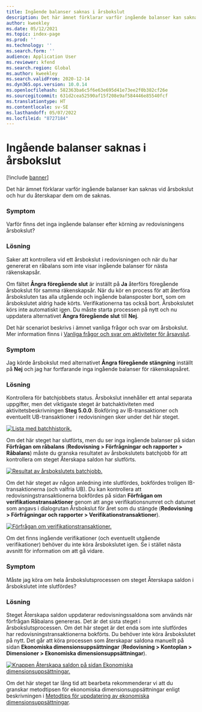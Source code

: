 ```yaml
---
title: Ingående balanser saknas i årsbokslut
description: Det här ämnet förklarar varför ingående balanser kan saknas vid årsbokslut och hur du återskapar dem om de saknas.
author: kweekley
ms.date: 05/12/2021
ms.topic: index-page
ms.prod: ''
ms.technology: ''
ms.search.form: ''
audience: Application User
ms.reviewer: kfend
ms.search.region: Global
ms.author: kweekley
ms.search.validFrom: 2020-12-14
ms.dyn365.ops.version: 10.0.14
ms.openlocfilehash: 582363ba6c5f6e63e695d41e73ee2f0b382cf26e
ms.sourcegitcommit: 631d2cea52590af15f208e9af584446e85540fcf
ms.translationtype: HT
ms.contentlocale: sv-SE
ms.lasthandoff: 05/07/2022
ms.locfileid: "8727184"
---
```

# <a name="year-end-close-missing-opening-balances"></a>Ingående balanser saknas i årsbokslut

[!include [banner](../includes/banner.md)]

Det här ämnet förklarar varför ingående balanser kan saknas vid årsbokslut och hur du återskapar dem om de saknas.

### <a name="symptom"></a>Symptom

Varför finns det inga ingående balanser efter körning av redovisningens årsbokslut? 

### <a name="resolution"></a>Lösning

Saker att kontrollera vid ett årsbokslut i redovisningen och när du har genererat en råbalans som inte visar ingående balanser för nästa räkenskapsår.

Om fältet **Ångra föregående slut** är inställt på **Ja** återförs föregående årsbokslut för samma räkenskapsår. När du kör en process för att återföra årsboksluten tas alla utgående och ingående balansposter bort, som om årsbokslutet aldrig hade körts. Verifikationerna tas också bort. Årsbokslutet körs inte automatiskt igen. Du måste starta processen på nytt och nu uppdatera alternativet **Ångra föregående slut** till **Nej**.

Det här scenariot beskrivs i ämnet vanliga frågor och svar om årsbokslut. Mer information finns i [Vanliga frågor och svar om aktiviteter för årsavslut](faq-year-end-activities.md).

### <a name="symptom"></a>Symptom

Jag körde årsbokslut med alternativet **Ångra föregående stängning** inställt på **Nej** och jag har fortfarande inga ingående balanser för räkenskapsåret.

### <a name="resolution"></a>Lösning

Kontrollera för batchjobbets status. Årsbokslut innehåller ett antal separata uppgifter, men det viktigaste steget är batchaktiviteten med aktivitetsbeskrivningen **Steg 5.0.0**. Bokföring av IB-transaktioner och eventuellt UB-transaktioner i redovisningen sker under det här steget. 

[![Lista med batchhistorik.](./media/yec-mssng-open-blnces-01.png)](./media/yec-mssng-open-blnces-01.png)

Om det här steget har slutförts, men du ser inga ingående balanser på sidan **Förfrågan om råbalans** (**Redovisning > Förfrågningar och rapporter > Råbalans**) måste du granska resultatet av årsbokslutets batchjobb för att kontrollera om steget Återskapa saldon har slutförts.

[![Resultat av årsbokslutets batchjobb.](./media/yec-mssng-open-blnces-02.png)](./media/yec-mssng-open-blnces-02.png)

Om det här steget av någon anledning inte slutfördes, bokfördes troligen IB-transaktionerna (och valfria UB). Du kan kontrollera att redovisningstransaktionerna bokfördes på sidan **Förfrågan om verifikationstransaktioner** genom att ange verifikationsnumret och datumet som angavs i dialogrutan Årsbokslut för året som du stängde (**Redovisning > Förfrågningar och rapporter > Verifikationstransaktioner**).

[![Förfrågan om verifikationstransaktioner.](./media/yec-mssng-open-blnces-03.png)](./media/yec-mssng-open-blnces-03.png)

Om det finns ingående verifikationer (och eventuellt utgående verifikationer) behöver du inte köra årsbokslutet igen. Se i stället nästa avsnitt för information om att gå vidare.

### <a name="symptom"></a>Symptom

Måste jag köra om hela årsbokslutsprocessen om steget Återskapa saldon i årsbokslutet inte slutfördes?

### <a name="resolution"></a>Lösning

Steget Återskapa saldon uppdaterar redovisningssaldona som används när förfrågan Råbalans genereras.  Det är det sista steget i årsbokslutsprocessen.  Om det här steget är det enda som inte slutfördes har redovisningstransaktionerna bokförts.  Du behöver inte köra årsbokslutet på nytt. Det går att köra processen som återskapar saldona manuellt på sidan **Ekonomiska dimensionsuppsättningar** (**Redovisning > Kontoplan > Dimensioner > Ekonomiska dimensionsuppsättningar**).

[![Knappen Återskapa saldon på sidan Ekonomiska dimensionsuppsättningar.](./media/yec-mssng-open-blnces-04.png)](./media/yec-mssng-open-blnces-04.png)

Om det här steget tar lång tid att bearbeta rekommenderar vi att du granskar metodtipsen för ekonomiska dimensionsuppsättningar enligt beskrivningen i [Metodtips för uppdatering av ekonomiska dimensionsuppsättningar](https://community.dynamics.com/365/financeandoperations/b/dynamics-365-finance-blog/posts/best-practices-for-updating-financial-dimension-set-dimension-sets). 

